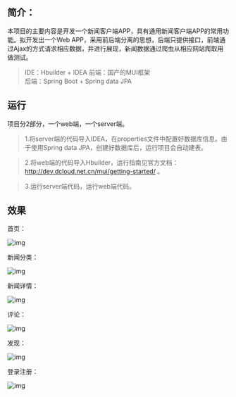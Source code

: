 简介：
---

本项目的主要内容是开发一个新闻客户端APP，具有通用新闻客户端APP的常用功能。拟开发出一个Web APP，采用前后端分离的思想，后端只提供接口，前端通过Ajax的方式请求相应数据，并进行展现，新闻数据通过爬虫从相应网站爬取用做测试。

> IDE：Hbuilder + IDEA 
> 前端：国产的MUI框架    
> 后端：Spring Boot + Spring data JPA

## 运行
项目分2部分，一个web端，一个server端。 
> 1.将server端的代码导入IDEA，在properties文件中配置好数据库信息。由于使用Spring data JPA，创建好数据库后，运行项目会自动建表。 

> 2.将web端的代码导入Hbuilder，运行指南见官方文档：http://dev.dcloud.net.cn/mui/getting-started/ 。

> 3.运行server端代码，运行web端代码。

效果
--

首页：

![img](https://github.com/tcxiaotudou/NewsApp/blob/master/Web/imgs/%E9%A6%96%E9%A1%B5.PNG)

新闻分类：

![img](https://github.com/tcxiaotudou/NewsApp/blob/master/Web/imgs/%E6%96%B0%E9%97%BB%E5%88%86%E7%B1%BB.PNG)

新闻详情：

![img](https://github.com/tcxiaotudou/NewsApp/blob/master/Web/imgs/%E6%96%B0%E9%97%BB%E8%AF%A6%E6%83%85.PNG)

评论：

![img](https://github.com/tcxiaotudou/NewsApp/blob/master/Web/imgs/%E8%AF%84%E8%AE%BA.PNG)

发现：

![img](https://github.com/tcxiaotudou/NewsApp/blob/master/Web/imgs/%E5%8F%91%E7%8E%B0.PNG)


登录注册：

![img](https://github.com/tcxiaotudou/NewsApp/blob/master/Web/imgs/%E7%99%BB%E5%BD%95.PNG)
